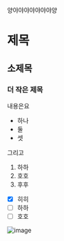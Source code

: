 양야야야야야야야양

# 제목
## 소제목
### 더 작은 제목

내용은요
- 하나
- 둘
- 셋

그리고
1. 하하
2. 호호
3. 후후

- [x] 히히
- [ ] 하하
- [ ] 호호

![image](https://pixabay.com/photos/helenium-honey-bee-sonnenbraut-bee-8985687.jpg)

